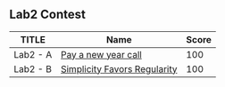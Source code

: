 ## Lab2 Contest

| TITLE    | Name                               | Score |
| -------- | ---------------------------------- | ----- |
| Lab2 - A | [Pay a new year call](A/)          | 100   |
| Lab2 - B | [Simplicity Favors Regularity](B/) | 100   |

